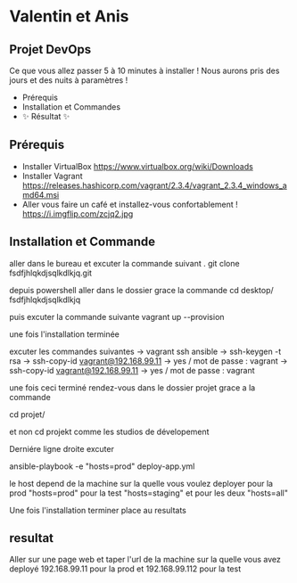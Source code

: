 # Valentin et Anis
## Projet DevOps

Ce que vous allez passer 5 à 10 minutes à installer !
Nous aurons pris des jours et des nuits à paramètres !

- Prérequis 
- Installation et Commandes 
- ✨ Résultat  ✨

## Prérequis

- Installer VirtualBox 
    https://www.virtualbox.org/wiki/Downloads
- Installer Vagrant 
    https://releases.hashicorp.com/vagrant/2.3.4/vagrant_2.3.4_windows_amd64.msi
- Aller vous faire un café et installez-vous confortablement !
    https://i.imgflip.com/zcjq2.jpg

## Installation et Commande 
aller dans le bureau et excuter la commande suivant .
git clone fsdfjhlqkdjsqlkdlkjq.git

depuis powershell aller dans le dossier grace la commande 
cd desktop/ fsdfjhlqkdjsqlkdlkjq

puis excuter la commande suivante 
vagrant up --provision


une fois l'installation terminée

excuter les commandes suivantes ->
vagrant ssh ansible ->
ssh-keygen -t rsa ->
ssh-copy-id vagrant@192.168.99.11 ->
yes / mot de passe : vagrant ->
ssh-copy-id vagrant@192.168.99.11 ->
yes / mot de passe : vagrant 


une fois ceci terminé rendez-vous dans le dossier projet grace a la commande

cd projet/

et non cd projekt comme les studios de dévelopement 

Derniére ligne droite excuter 

ansible-playbook -e "hosts=prod" deploy-app.yml


le host depend de la machine sur la quelle vous voulez deployer 
pour la prod "hosts=prod" pour la test "hosts=staging"
et pour les deux "hosts=all"

Une fois l'installation terminer place au resultats

## resultat

Aller sur une page web et taper l'url de la machine sur la quelle vous avez deployé
192.168.99.11 pour la prod
et
192.168.99.112 pour la test
